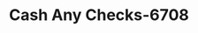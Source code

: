 ---
f_zip-code: 39531
f_state-code: MS
title: Cash Any Checks-6708
f_phone: 228-385-2888
f_city-only: Biloxi
f_address: 2458 Passage Road Biloxi
f_location-unique-id: '6708'
slug: cash-any-checks-6708
updated-on: '2024-05-30T13:46:58.046Z'
created-on: '2024-05-30T13:36:59.803Z'
published-on: '2024-05-30T13:54:32.469Z'
f_city-state: cms/city/biloxi-ms.md
f_company: cms/company/cash-any-checks.md
f_state: cms/state/mississippi.md
layout: '[payday-loan].html'
tags: payday-loan
---